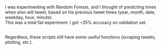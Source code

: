 I was experimenting with Random Forests, and I thought of predicting times when elon will tweet, based on his previous tweet times (year, month, date, weekday, hour, minute). <br>
This was a total fail experiment. I got ~35% accuracy on validation set. <br> <br>

Regardless, these scripts still have some useful functions (scraping tweets, plotting, etc.).
